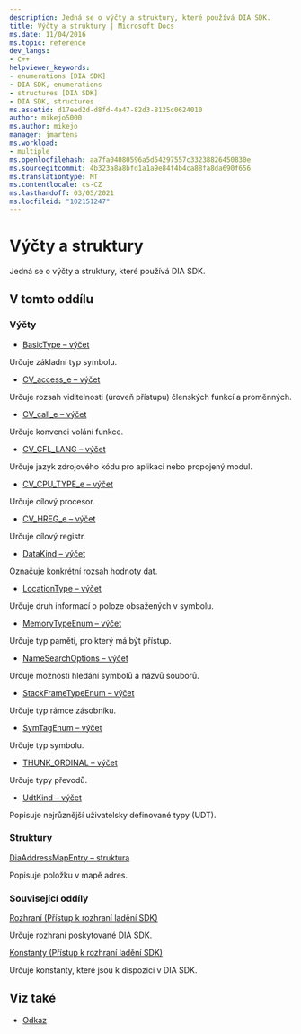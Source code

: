 ```yaml
---
description: Jedná se o výčty a struktury, které používá DIA SDK.
title: Výčty a struktury | Microsoft Docs
ms.date: 11/04/2016
ms.topic: reference
dev_langs:
- C++
helpviewer_keywords:
- enumerations [DIA SDK]
- DIA SDK, enumerations
- structures [DIA SDK]
- DIA SDK, structures
ms.assetid: d17eed2d-d8fd-4a47-82d3-8125c0624010
author: mikejo5000
ms.author: mikejo
manager: jmartens
ms.workload:
- multiple
ms.openlocfilehash: aa7fa04080596a5d54297557c33238826450830e
ms.sourcegitcommit: 4b323a8a8bfd1a1a9e84f4b4ca88fa8da690f656
ms.translationtype: MT
ms.contentlocale: cs-CZ
ms.lasthandoff: 03/05/2021
ms.locfileid: "102151247"
---
```

# <a name="enumerations-and-structures"></a>Výčty a struktury

Jedná se o výčty a struktury, které používá DIA SDK.

## <a name="in-this-section"></a>V tomto oddílu

### <a name="enumerations"></a>Výčty

- [BasicType – výčet](../../debugger/debug-interface-access/basictype.md)

 Určuje základní typ symbolu.

- [CV_access_e – výčet](../../debugger/debug-interface-access/cv-access-e.md)

 Určuje rozsah viditelnosti (úroveň přístupu) členských funkcí a proměnných.

- [CV_call_e – výčet](../../debugger/debug-interface-access/cv-call-e.md)

 Určuje konvenci volání funkce.

- [CV_CFL_LANG – výčet](../../debugger/debug-interface-access/cv-cfl-lang.md)

 Určuje jazyk zdrojového kódu pro aplikaci nebo propojený modul.

- [CV_CPU_TYPE_e – výčet](../../debugger/debug-interface-access/cv-cpu-type-e.md)

 Určuje cílový procesor.

- [CV_HREG_e – výčet](../../debugger/debug-interface-access/cv-hreg-e.md)

 Určuje cílový registr.

- [DataKind – výčet](../../debugger/debug-interface-access/datakind.md)

 Označuje konkrétní rozsah hodnoty dat.

- [LocationType – výčet](../../debugger/debug-interface-access/locationtype.md)

 Určuje druh informací o poloze obsažených v symbolu.

- [MemoryTypeEnum – výčet](../../debugger/debug-interface-access/memorytypeenum.md)

 Určuje typ paměti, pro který má být přístup.

- [NameSearchOptions – výčet](../../debugger/debug-interface-access/namesearchoptions.md)

 Určuje možnosti hledání symbolů a názvů souborů.

- [StackFrameTypeEnum – výčet](../../debugger/debug-interface-access/stackframetypeenum.md)

 Určuje typ rámce zásobníku.

- [SymTagEnum – výčet](../../debugger/debug-interface-access/symtagenum.md)

 Určuje typ symbolu.

- [THUNK_ORDINAL – výčet](../../debugger/debug-interface-access/thunk-ordinal.md)

 Určuje typy převodů.

- [UdtKind – výčet](../../debugger/debug-interface-access/udtkind.md)

 Popisuje nejrůznější uživatelsky definované typy (UDT).

### <a name="structures"></a>Struktury

[DiaAddressMapEntry – struktura](../../debugger/debug-interface-access/diaaddressmapentry.md)

Popisuje položku v mapě adres.

### <a name="related-sections"></a>Související oddíly

[Rozhraní (Přístup k rozhraní ladění SDK)](../../debugger/debug-interface-access/interfaces-debug-interface-access-sdk.md)

Určuje rozhraní poskytované DIA SDK.

[Konstanty (Přístup k rozhraní ladění SDK)](../../debugger/debug-interface-access/constants-debug-interface-access-sdk.md)

Určuje konstanty, které jsou k dispozici v DIA SDK.

## <a name="see-also"></a>Viz také

- [Odkaz](../../debugger/debug-interface-access/debug-interface-access-sdk-reference.md)
